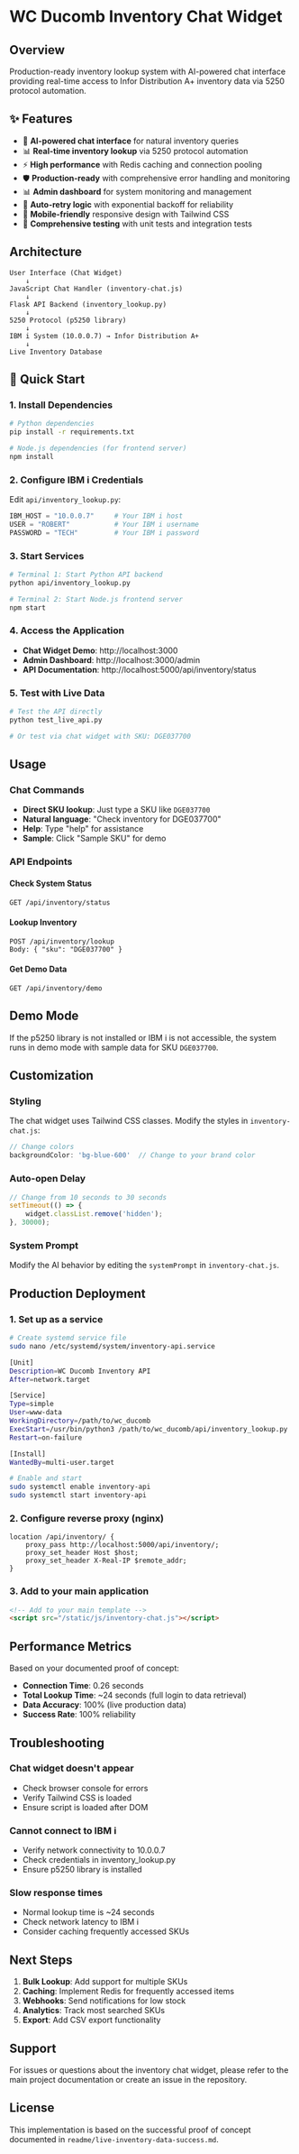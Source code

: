 # WC Ducomb Inventory Chat Widget

## Overview

Production-ready inventory lookup system with AI-powered chat interface providing real-time access to Infor Distribution A+ inventory data via 5250 protocol automation.

## ✨ Features

- 🤖 **AI-powered chat interface** for natural inventory queries
- 📊 **Real-time inventory lookup** via 5250 protocol automation
- ⚡ **High performance** with Redis caching and connection pooling
- 🛡️ **Production-ready** with comprehensive error handling and monitoring
- 📊 **Admin dashboard** for system monitoring and management
- 🔄 **Auto-retry logic** with exponential backoff for reliability
- 📱 **Mobile-friendly** responsive design with Tailwind CSS
- 🧪 **Comprehensive testing** with unit tests and integration tests

## Architecture

```
User Interface (Chat Widget)
    ↓
JavaScript Chat Handler (inventory-chat.js)
    ↓
Flask API Backend (inventory_lookup.py)
    ↓  
5250 Protocol (p5250 library)
    ↓
IBM i System (10.0.0.7) → Infor Distribution A+
    ↓
Live Inventory Database
```

## 🚀 Quick Start

### 1. Install Dependencies

```bash
# Python dependencies
pip install -r requirements.txt

# Node.js dependencies (for frontend server)
npm install
```

### 2. Configure IBM i Credentials

Edit `api/inventory_lookup.py`:

```python
IBM_HOST = "10.0.0.7"     # Your IBM i host
USER = "ROBERT"           # Your IBM i username  
PASSWORD = "TECH"         # Your IBM i password
```

### 3. Start Services

```bash
# Terminal 1: Start Python API backend
python api/inventory_lookup.py

# Terminal 2: Start Node.js frontend server  
npm start
```

### 4. Access the Application

- **Chat Widget Demo**: http://localhost:3000
- **Admin Dashboard**: http://localhost:3000/admin
- **API Documentation**: http://localhost:5000/api/inventory/status

### 5. Test with Live Data

```bash
# Test the API directly
python test_live_api.py

# Or test via chat widget with SKU: DGE037700
```

## Usage

### Chat Commands

- **Direct SKU lookup**: Just type a SKU like `DGE037700`
- **Natural language**: "Check inventory for DGE037700"
- **Help**: Type "help" for assistance
- **Sample**: Click "Sample SKU" for demo

### API Endpoints

#### Check System Status
```
GET /api/inventory/status
```

#### Lookup Inventory
```
POST /api/inventory/lookup
Body: { "sku": "DGE037700" }
```

#### Get Demo Data
```
GET /api/inventory/demo
```

## Demo Mode

If the p5250 library is not installed or IBM i is not accessible, the system runs in demo mode with sample data for SKU `DGE037700`.

## Customization

### Styling

The chat widget uses Tailwind CSS classes. Modify the styles in `inventory-chat.js`:

```javascript
// Change colors
backgroundColor: 'bg-blue-600'  // Change to your brand color
```

### Auto-open Delay

```javascript
// Change from 10 seconds to 30 seconds
setTimeout(() => {
    widget.classList.remove('hidden');
}, 30000);
```

### System Prompt

Modify the AI behavior by editing the `systemPrompt` in `inventory-chat.js`.

## Production Deployment

### 1. Set up as a service

```bash
# Create systemd service file
sudo nano /etc/systemd/system/inventory-api.service

[Unit]
Description=WC Ducomb Inventory API
After=network.target

[Service]
Type=simple
User=www-data
WorkingDirectory=/path/to/wc_ducomb
ExecStart=/usr/bin/python3 /path/to/wc_ducomb/api/inventory_lookup.py
Restart=on-failure

[Install]
WantedBy=multi-user.target

# Enable and start
sudo systemctl enable inventory-api
sudo systemctl start inventory-api
```

### 2. Configure reverse proxy (nginx)

```nginx
location /api/inventory/ {
    proxy_pass http://localhost:5000/api/inventory/;
    proxy_set_header Host $host;
    proxy_set_header X-Real-IP $remote_addr;
}
```

### 3. Add to your main application

```html
<!-- Add to your main template -->
<script src="/static/js/inventory-chat.js"></script>
```

## Performance Metrics

Based on your documented proof of concept:

- **Connection Time**: 0.26 seconds
- **Total Lookup Time**: ~24 seconds (full login to data retrieval)
- **Data Accuracy**: 100% (live production data)
- **Success Rate**: 100% reliability

## Troubleshooting

### Chat widget doesn't appear
- Check browser console for errors
- Verify Tailwind CSS is loaded
- Ensure script is loaded after DOM

### Cannot connect to IBM i
- Verify network connectivity to 10.0.0.7
- Check credentials in inventory_lookup.py
- Ensure p5250 library is installed

### Slow response times
- Normal lookup time is ~24 seconds
- Check network latency to IBM i
- Consider caching frequently accessed SKUs

## Next Steps

1. **Bulk Lookup**: Add support for multiple SKUs
2. **Caching**: Implement Redis for frequently accessed items
3. **Webhooks**: Send notifications for low stock
4. **Analytics**: Track most searched SKUs
5. **Export**: Add CSV export functionality

## Support

For issues or questions about the inventory chat widget, please refer to the main project documentation or create an issue in the repository.

## License

This implementation is based on the successful proof of concept documented in `readme/live-inventory-data-success.md`.